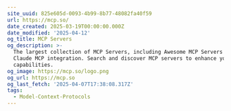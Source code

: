 ```yaml
---
site_uuid: 825e605d-0093-4b99-8b77-48082fa40f59
url: https://mcp.so/
date_created: 2025-03-19T00:00:00.000Z
date_modified: '2025-04-12'
og_title: MCP Servers
og_description: >-
  The largest collection of MCP Servers, including Awesome MCP Servers and
  Claude MCP integration. Search and discover MCP servers to enhance your AI
  capabilities.
og_image: https://mcp.so/logo.png
og_url: https://mcp.so
og_last_fetch: '2025-04-07T17:38:08.317Z'
tags:
  - Model-Context-Protocols
---
```


















